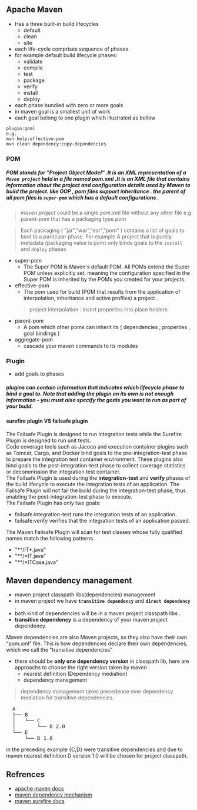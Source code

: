 ## Apache Maven
- Has a three built-in build lifecycles
	- default
	- clean
	- site
- each life-cycle comprises sequence of phases.
- for example default build lifecycle phases:
	- validate
	- compile
	- test
	- package
	- verify
	- install
	- deploy
- each phase bundled with zero or more goals
- in maven goal is a smallest unit of work
- each goal belong to one plugin which illustrated as bellow
```
plugin:goal
e.g.
mvn help:effective-pom
mvn clean dependency:copy-dependencies
```
### POM
##### POM stands for "Project Object Model" .It is an XML representation of a `Maven project` held in a file named *pom.xml* .It is an XML file that contains information about the project and configuration details used by Maven to build the project. like OOP , pom files support inheritance . the parent of all pom files is `super-pom` which has a default configurations .
>*maven project* could be a single pom.xml file without any other file
> e.g parent-pom that has a packaging type *pom*


> Each packaging ( "jar","war","ear","pom" )  contains a list of goals to bind to a particular phase.
> For example A project that is purely metadata (packaging value is pom) only binds goals to the `install` and `deploy` phases 

- super-pom
	- The Super POM is Maven's default POM. All POMs extend the Super POM unless explicitly set, meaning the 	   configuration specified in the Super POM is inherited by the POMs you created for your projects.
- effective-pom
	- The pom used for build (POM that results from the application of interpolation, inheritance and active 	   profiles) a project .
	> project interpolation : insert properties into place holders
- parent-pom
	- A pom which other poms can inherit its ( dependencies , properties , goal bindings )
- aggregate-pom
	- cascade your maven commands to its modules

### Plugin
- add goals to phases
##### plugins can contain information that indicates which lifecycle phase to bind a goal to. Note that adding the plugin on its own is not enough information - you must also specify the goals you want to run as part of your build.   
#### surefire plugin VS failsafe plugin   
The Failsafe Plugin is designed to run integration tests while the Surefire Plugin is designed to run unit tests.   
Code coverage tools such as Jacoco and execution container plugins such as Tomcat, Cargo, and Docker bind goals to the pre-integration-test phase to prepare the integration test container environment. These plugins also bind goals to the post-integration-test phase to collect coverage statistics or decommission the integration test container.      
The Failsafe Plugin is used during the **integration-test** and **verify** phases of the build lifecycle to execute the integration tests of an application. The Failsafe Plugin will not fail the build during the integration-test phase, thus enabling the post-integration-test phase to execute.      
The Failsafe Plugin has only two goals:
- failsafe:integration-test runs the integration tests of an application.
- failsafe:verify verifies that the integration tests of an application passed.   

The Maven Failsafe Plugin will scan for test classes whose fully qualified names match the following patterns.   
- "**/IT*.java"
- "**/*IT.java"
- "**/*ITCase.java"

## Maven dependency management
- maven project classpath libs(dependencies) management
- in maven project we have  **`transitive dependency`** and **`direct dependency`** .
- both kind of dependencies will be in a maven project classpath libs .
- **transitive dependency** is a dependency of your maven project dependency.

Maven dependencies are also Maven projects, so they also have their own “pom.xml” file. This is how dependencies declare their own dependencies, which we call the “transitive dependencies”

- there should be **only one dependency version** in classpath lib, here are approachs to choose the right version taken by maven :
    - nearest definition (Dependency mediation)
    - dependency management
> dependency management takes precedence over dependency mediation for transitive dependencies.
	


<pre>  A
  ├── B
  │   └── C
  │       └── D 2.0
  └── E
      └── D 1.0</pre>
      
in the preceding example {C,D} were transitive dependencies and due to maven nearest definition D version 1.0 will be chosen for project classpath.

## Refrences
- [apache maven docs](https://maven.apache.org/guides/)
- [maven dependency mechanism](https://maven.apache.org/guides/introduction/introduction-to-dependency-mechanism.html)
- [maven surefire docs](https://maven.apache.org/surefire/maven-failsafe-plugin/)
